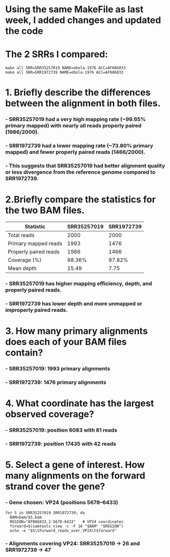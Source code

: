 # Using the same MakeFile as last week, I added changes and updated the code


# The 2 SRRs I compared:
```
make all SRR=SRR35257019 NAME=ebola-1976 ACC=AF086833 
make all SRR=SRR1972739 NAME=ebola-1976 ACC=AF086833 
```

# 1. Briefly describe the differences between the alignment in both files.
### - SRR35257019 had a very high mapping rate (~99.65% primary mapped) with nearly all reads properly paired (1986/2000).
### - SRR1972739 had a lower mapping rate (~73.80% primary mapped) and fewer properly paired reads (1466/2000).
### - This suggests that SRR35257019 had better alignment quality or less divergence from the reference genome compared to SRR1972739.

# 2.Briefly compare the statistics for the two BAM files.
| Statistic             | SRR35257019 | SRR1972739 |
| --------------------- | ----------- | ---------- |
| Total reads           | 2000        | 2000       |
| Primary mapped reads  | 1993        | 1476       |
| Properly paired reads | 1986        | 1466       |
| Coverage (%)          | 98.36%      | 97.82%     |
| Mean depth            | 15.49       | 7.75       |

### - SRR35257019 has higher mapping efficiency, depth, and properly paired reads.
### - SRR1972739 has lower depth and more unmapped or improperly paired reads.

# 3. How many primary alignments does each of your BAM files contain?
### - SRR35257019: 1993 primary alignments
### - SRR1972739: 1476 primary alignments

# 4. What coordinate has the largest observed coverage?
### - SRR35257019: position 6083 with 81 reads
### - SRR1972739: position 17435 with 42 reads

# 5. Select a gene of interest. How many alignments on the forward strand cover the gene?
### - Gene chosen: VP24 (positions 5678–6433)
```
for S in SRR35257019 SRR1972739; do
  BAM=bam/$S.bam
  REGION="AF086833.2:5678-6433"   # VP24 coordinates
  forward=$(samtools view -c -F 16 "$BAM" "$REGION")
  echo -e "$S\tForward_reads_over_VP24\t$forward"
```
### - Alignments covering VP24: SRR35257019 → 26 and SRR1972739 → 47
